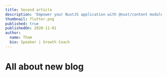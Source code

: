 ```yaml
---
title: Second article
description: 'Empower your NuxtJS application with @nuxt/content module: write in a content/ directory and fetch your Markdown, `JSON`, YAML and CSV files through a MongoDB like API, acting as a Git-based Headless CMS.'
thumbnail: flutter.png
published: true
publishedOn: 2020-11-01
author:
  name: Tham
  bio: Speaker | Growth Coach
---
```


# All about new blog